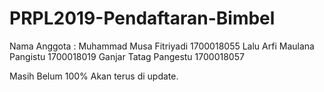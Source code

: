 # PRPL2019-Pendaftaran-Bimbel

Nama Anggota :
Muhammad Musa Fitriyadi     1700018055
Lalu Arfi Maulana Pangistu  1700018019
Ganjar Tatag Pangestu       1700018057

Masih Belum 100% Akan terus di update.
